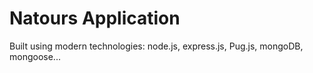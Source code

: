 # Natours Application

Built using modern technologies: node.js, express.js, Pug.js, mongoDB, mongoose...
